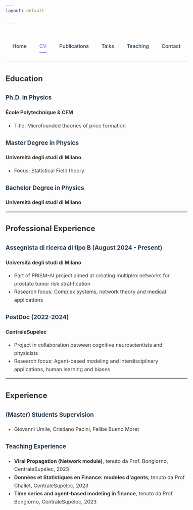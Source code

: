 ```yaml
---
layout: default

---
```


<style>
/* Override theme constraints for better desktop view */
.inner {
  max-width: 1200px !important;
  width: 90% !important;
  margin: 0 auto !important;
}

#content-wrapper {
  max-width: none !important;
  width: 100% !important;
}

body {
  font-family: -apple-system, BlinkMacSystemFont, 'Segoe UI', Roboto, sans-serif;
  line-height: 1.6;
  color: #333;
}
.nav-clean {
  display: flex;
  justify-content: center;
  gap: 30px;
  padding: 25px 0;
  border-bottom: 1px solid rgba(0, 0, 0, 0.1);
  background: transparent;
}

.nav-clean a {
  position: relative;
  font-weight: 500;
  color: #2c3e50;
  text-decoration: none;
  padding: 6px 0;
  transition: color 0.3s ease;
}

.nav-clean a::after {
  content: "";
  position: absolute;
  left: 0;
  bottom: -3px;
  width: 0%;
  height: 2px;
  background: linear-gradient(135deg, #667eea, #764ba2);
  transition: width 0.3s ease;
}

.nav-clean a:hover::after,
.nav-clean a.current::after {
  width: 100%;
}

.nav-clean a.current {
  color: #667eea;
}

/* Nascondi solo il titolo Jekyll automatico */
body > .inner > h1:first-child {
  display: none;
}

/* Override theme's red h3 styling */
h3 {
  color: #2c3e50 !important; /* Dark blue-gray instead of red */
}

@media (max-width: 768px) {
  .nav-clean { flex-wrap: wrap; gap: 15px; }
}

/* Ensure good desktop spacing */
@media (min-width: 769px) {
  .nav-clean { gap: 40px; padding: 30px 0; }
  body { font-size: 16px; }
}
</style>

<nav class="nav-clean">
  <a href="/">Home</a>
  <a href="/cv" class="current">CV</a>
  <a href="/publications">Publications</a>
  <a href="/talks">Talks</a>
  <a href="/teaching">Teaching</a>
  <a href="/contact">Contact</a>
</nav>

## Education

### Ph.D. in Physics 
**École Polytechnique & CFM**
- Title: Microfounded theories of price formation

### Master Degree in Physics
**Università degli studi di Milano**
- Focus: Statistical Field theory

### Bachelor Degree in Physics
**Università degli studi di Milano**

---

## Professional Experience

### Assegnista di ricerca di tipo B (August 2024 - Present)
**Università degli studi di Milano**
- Part of PRISM-AI project aimed at creating multiplex networks for prostate tumor risk stratification
- Research focus: Complex systems, network theory and medical applications

### PostDoc (2022-2024)
**CentraleSupélec**
- Project in collaboration between cognitive neuroscientists and physicists
- Research focus: Agent-based modeling and interdisciplinary applications, human learning and biases

---

## Experience

### (Master) Students Supervision
- Giovanni Umile, Cristiano Pacini, Felibe Bueno Moret

### Teaching Experience
- **Viral Propagation (Network module)**, tenuto da Prof. Bongiorno, CentraleSupélec, 2023
- **Données et Statistiques en Finance: modeles d'agents**, tenuto da Prof. Challet, CentraleSupélec, 2023  
- **Time series and agent-based modeling in finance**, tenuto da Prof. Bongiorno, CentraleSupélec, 2023
